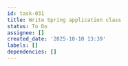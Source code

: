 ```yaml
---
id: task-031
title: Write Spring application class
status: To Do
assignee: []
created_date: '2025-10-10 13:39'
labels: []
dependencies: []
---
```



